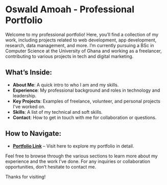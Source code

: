 # Oswald Amoah - Professional Portfolio

Welcome to my professional portfolio! Here, you’ll find a collection of my work, including projects related to web development, app development, research, data management, and more. I’m currently pursuing a BSc in Computer Science at the University of Ghana and working as a freelancer, contributing to various projects in tech and digital marketing.

## What’s Inside:
- **About Me**: A quick intro to who I am and my skills.
- **Experience**: My professional background and roles in technology and leadership.
- **Key Projects**: Examples of freelance, volunteer, and personal projects I've worked on.
- **Skills**: A list of my technical and soft skills.
- **Contact**: How to get in touch with me for collaboration or questions.

## How to Navigate:
- [**Portfolio Link**](https://oswaldamoah.tiiny.site) – Visit here to explore my portfolio in detail.

Feel free to browse through the various sections to learn more about my experience and the work I’ve done. For any inquiries or collaboration opportunities, don’t hesitate to contact me.

Thanks for visiting!
